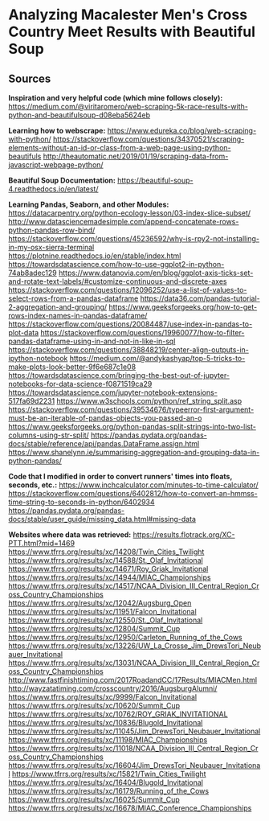 # Analyzing Macalester Men's Cross Country Meet Results with Beautiful Soup

## Sources

**Inspiration and very helpful code (which mine follows closely):**
https://medium.com/@viritaromero/web-scraping-5k-race-results-with-python-and-beautifulsoup-d08eba5624eb

**Learning how to webscrape:**
https://www.edureka.co/blog/web-scraping-with-python/
https://stackoverflow.com/questions/34370521/scraping-elements-without-an-id-or-class-from-a-web-page-using-python-beautifuls
http://theautomatic.net/2019/01/19/scraping-data-from-javascript-webpage-python/

**Beautiful Soup Documentation:**
https://beautiful-soup-4.readthedocs.io/en/latest/

**Learning Pandas, Seaborn, and other Modules:**
https://datacarpentry.org/python-ecology-lesson/03-index-slice-subset/
http://www.datasciencemadesimple.com/append-concatenate-rows-python-pandas-row-bind/
https://stackoverflow.com/questions/45236592/why-is-rpy2-not-installing-in-my-osx-sierra-terminal
https://plotnine.readthedocs.io/en/stable/index.html
https://towardsdatascience.com/how-to-use-ggplot2-in-python-74ab8adec129
https://www.datanovia.com/en/blog/ggplot-axis-ticks-set-and-rotate-text-labels/#customize-continuous-and-discrete-axes
https://stackoverflow.com/questions/12096252/use-a-list-of-values-to-select-rows-from-a-pandas-dataframe
https://data36.com/pandas-tutorial-2-aggregation-and-grouping/
https://www.geeksforgeeks.org/how-to-get-rows-index-names-in-pandas-dataframe/
https://stackoverflow.com/questions/20084487/use-index-in-pandas-to-plot-data
https://stackoverflow.com/questions/19960077/how-to-filter-pandas-dataframe-using-in-and-not-in-like-in-sql
https://stackoverflow.com/questions/38848219/center-align-outputs-in-ipython-notebook
https://medium.com/@andykashyap/top-5-tricks-to-make-plots-look-better-9f6e687c1e08
https://towardsdatascience.com/bringing-the-best-out-of-jupyter-notebooks-for-data-science-f0871519ca29
https://towardsdatascience.com/jupyter-notebook-extensions-517fa69d2231
https://www.w3schools.com/python/ref_string_split.asp
https://stackoverflow.com/questions/39534676/typeerror-first-argument-must-be-an-iterable-of-pandas-objects-you-passed-an-o
https://www.geeksforgeeks.org/python-pandas-split-strings-into-two-list-columns-using-str-split/
https://pandas.pydata.org/pandas-docs/stable/reference/api/pandas.DataFrame.assign.html
https://www.shanelynn.ie/summarising-aggregation-and-grouping-data-in-python-pandas/

**Code that I modified in  order to convert runners' times into floats, seconds, etc.:**
https://www.inchcalculator.com/minutes-to-time-calculator/
https://stackoverflow.com/questions/6402812/how-to-convert-an-hmmss-time-string-to-seconds-in-python/6402934
https://pandas.pydata.org/pandas-docs/stable/user_guide/missing_data.html#missing-data

**Websites where data was retrieved:**
https://results.flotrack.org/XC-PTT.html?mid=1469
https://www.tfrrs.org/results/xc/14208/Twin_Cities_Twilight
https://www.tfrrs.org/results/xc/14588/St._Olaf_Invitational
https://www.tfrrs.org/results/xc/14671/Roy_Griak_Invitational
https://www.tfrrs.org/results/xc/14944/MIAC_Championships
https://www.tfrrs.org/results/xc/14517/NCAA_Division_III_Central_Region_Cross_Country_Championships
https://www.tfrrs.org/results/xc/12042/Augsburg_Open
https://www.tfrrs.org/results/xc/11951/Falcon_Invitational
https://www.tfrrs.org/results/xc/12550/St._Olaf_Invitational
https://www.tfrrs.org/results/xc/12804/Summit_Cup
https://www.tfrrs.org/results/xc/12950/Carleton_Running_of_the_Cows
https://www.tfrrs.org/results/xc/13226/UW_La_Crosse_Jim_DrewsTori_Neubauer_Invitational
https://www.tfrrs.org/results/xc/13031/NCAA_Division_III_Central_Region_Cross_Country_Championships
http://www.fastfinishtiming.com/2017RoadandCC/17Results/MIACMen.html
http://wayzatatiming.com/crosscountry/2016/AugsburgAlumni/
https://www.tfrrs.org/results/xc/9999/Falcon_Invitational
https://www.tfrrs.org/results/xc/10620/Summit_Cup
https://www.tfrrs.org/results/xc/10762/ROY_GRIAK_INVITATIONAL
https://www.tfrrs.org/results/xc/10836/Blugold_Invitational
https://www.tfrrs.org/results/xc/11045/Jim_DrewsTori_Neubauer_Invitational
https://www.tfrrs.org/results/xc/11198/MIAC_Championships
https://www.tfrrs.org/results/xc/11018/NCAA_Division_III_Central_Region_Cross_Country_Championships
https://www.tfrrs.org/results/xc/16604/Jim_DrewsTori_Neubauer_Invitational
https://www.tfrrs.org/results/xc/15821/Twin_Cities_Twilight
https://www.tfrrs.org/results/xc/16404/Blugold_Invitational
https://www.tfrrs.org/results/xc/16179/Running_of_the_Cows
https://www.tfrrs.org/results/xc/16025/Summit_Cup
https://www.tfrrs.org/results/xc/16678/MIAC_Conference_Championships


